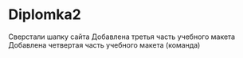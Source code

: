 # Diplomka2
 Сверстали шапку сайта
 Добавлена третья часть учебного макета
 Добавлена четвертая часть учебного макета (команда)